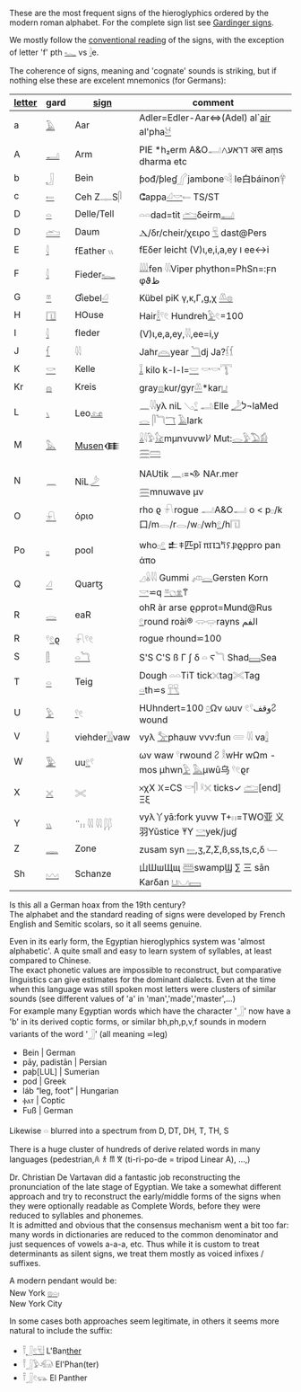These are the most frequent signs of the hieroglyphics ordered by the modern roman alphabet. For the complete sign list see [Gardinger signs](Gardinger-signs).  

We mostly follow the [conventional reading](https://en.wikipedia.org/wiki/Transliteration_of_Ancient_Egyptian#Table_of_transliteration_schemes) of the signs, with the exception of letter 'f' pth [𓆑](𓆑) vs [𓇋](𓇋)e.  

The coherence of signs, meaning and 'cognate' sounds is striking, but if nothing else these are excelent mnemonics (for Germans):  

|  [letter](abc.txt)  |gard|  [sign](Gardinger-signs) | comment |  
|-----|--|--|-------|  
a|[𓄿](𓄿)|Aar|Adler=Edler-Aar⇔(Adel) al`[air](Air) al'pha[𓃾](𓃾)  
A|[𓂝](𓂝)|Arm|PIE *h₂erm  A&O𓂣דראע𐤂 अस aṃs dharma  etc  
b|[𓃀](𓃀)|Bein| ƥođ/ƥleɠ𓂾jambone𓄹𓄻 le白báinon𓋁  
c|[𓍿](𓍿)|Ceh Z𓊃S𓋴| ⵛappa[𓏘](𓏘)[𓎡](𓎡)𓍿 TS/ST  
D|[𓏏](𓏏)|Delle/Tell|𓏏𓏏dad=tit [𓂧](𓂧)δeirm[𓂝](𓂝)  
D|[𓂧](𓂧)|Daum| Ⲇ/δr/cheir/χειρo [𓄛](𓄛) dast@Pers  
E|[𓇋](𓇋)|fEather 𓏭|fEδer leicht (V)ι,e,i,a,ey ו ee↔i  
F|[𓇋](𓇋)|Fieder[𓆑](𓆑)|𓇏fen 𓇌Viper phython=PhSn=:ϝn φϑظ  
G|[𓎼](𓎼)|Ɠiebel[𓏘](𓏘)|Kübel piK γ,κ,Γ,g,χ [𓌨](𓌨)[𓊖](𓊖)  
H|[𓉔](𓉔)|HOuse| Hair[𓎛](𓎛)𓍢𓏲 Hundreh[𓅱](𓅱)𓏲=100  
I|[𓇋](𓇋)|fIeder| (V)ι,e,a,ey,𓇌,ee=i,y  
J|[𓆳](𓆳)|𓇋𓇋|Jahr[𓇺](𓇺)year [𓆓](𓆓)dj Ja?𓆶𓆴  
K|[𓎡](𓎡)|Kelle| [𓆼](𓆼) kilo k-l-l=[𓎟](𓎟) 𓎡𓎡𓇰  
Kr|[𓐍](𓐍)|Kreis|gray[𓊖](𓊖)kur/gyr[𓌨](𓌨)*kar[𓂓](𓂓)  
L|[𓏯](𓏯)|Leo[𓃭](𓃭)| 𓈖𓇋𓇋yλ niL 𓂅[𓍢](𓍢) 𓂢Elle  [𓌳](𓌳)ל¬laMed [𓂋](𓂋) 𓋴𓆓[𓄓](𓄓) [𓄿](𓄿)lark  
M|[𓅓](𓅓)|[Musen](Musen)𒈪| [𓏇](𓏇)𓇋𓅱[𓃠](𓃠)mµnνuvw𐀖  Mut:[𓂋](𓂋)[𓅱](𓅱)[𓅐](𓅐)[𓀁](𓀁)  [𓈗](𓈗)[𓏠](𓏠)  
N|[𓈖](𓈖)|NiL[𓌳](𓌳)|NAUtik 𓈖𓏤=𒈾 NAr.mer [𓈗](𓈗)mnuwave μν  
O|[𓍯](𓍯)|όριο|rho ϱ 𓍯rogue 𓂣A&O𓂝 o < p𓊪/k口/m𓂋/r𓂋/w𓊪/wh[𓏲](𓏲)/h𓉔  
Po|[𓊪](𓊪)|pool| who𓊪[𓏲](𓏲)  𒉺𐠞匹pǐ πⲠב𐀡𐠡Ⳁϱρрro pan ἀπο  
Q|[𓏘](𓏘)|Quarꜩ| 𓈎𓏇𓇋𓇋 Gummi 𓌽[𓂋](𓂋)Gersten Korn [𓎡](𓎡)⋍q [𓎼](𓎼)[𓐎](𓐎)[𓁷](𓁷)𐀣  
R|[𓂋](𓂋)|eaR|ohR àr arse ϱρрrot=Mund@Rus  [𓏲](𓏲)round roài® 𓂌𓂍rayns  الفم  
R|𓍢[𓏲](𓏲)ϱ| 𓍯𓍢𓏲 |rogue rhound⋍100  
S|[𓋴](𓋴)|[𓏏](𓏏)[𓆓](𓆓)|S'S C'S ß Γ ʃ δ 𓏏 Ⲋ𓆓 Shad[𓈙](𓈙)Sea  
T|[𓏏](𓏏)|Teig|Dough 𓏏𓏏TiT tick𓏴tag𓏵Tag [𓏏](𓏏)th⋍s [𓄜](𓄜)[𓄛](𓄛)  
U|[𓅱](𓅱)|[𓍢](𓍢)𓏲|HUhndert=100 [𓏌](𓏌)Ων ωuν 𓏲𓍢وقف𐀸 wound  
V|[𓇋](𓇋)|viehder[𓇋𓇋](𓇋𓇋)vaw|vyλ [𓅡](𓅡)phauw ννν:fun  𓄲  𓇋𓇋 va[𓇋](𓇋)  
W|[𓅳](𓅳)|uu[𓏲](𓏲)𓍢|ων waw 𓍢rwound 𐀸 𓎛wHr wΩm -mos µhwn[𓅱](𓅱) [𓅓](𓅓)µwū乌 𓍢𓏲ϱr  
X|[𓏴](𓏴)|𓏵|𐄂χX 𐠷=CS 𓎡𓋴 𓍲𓏴 ticks✓ [𓂧](𓂧)[end] Ξξ  
Y|[𓏭](𓏭)|¨𓏮 𓇌 𓇋𓇋 𓆄𓆄|vyλ丫yā:fork yuvw T+𓏮=TWO亚 义羽Yǔstice 𐀂Y [𓎡](𓎡)yek/juɠ  
Z|[𓊃](𓊃)|Zone| zusam syn [𓍿](𓍿),ʒ,Z,Σ,ß,ss,ts,c,δ 𓄑  
Sh|[𓈉](𓈉)|Schanze|山ШшЩщ [𓆷](𓆷)swampϢ ∑ 三 sān Karδan [𓂓](𓂓)[𓈋](𓈋)[𓈙](𓈙)  

Is this all a German hoax from the 19th century?  
The alphabet and the standard reading of signs were developed by French English and Semitic scolars, so it all seems genuine.  

Even in its early form, the Egyptian hieroglyphics system was 'almost alphabetic'. A quite small and easy to learn system of syllables, at least compared to Chinese.  
The exact phonetic values are impossible to reconstruct, but comparative linguistics can give estimates for the dominant dialects. Even at the time when this language was still spoken most letters were clusters of similar sounds (see different values of 'a' in 'man','made','master',…)  
For example many Egyptian words which have the character '𓃀' now have a 'b' in its derived coptic forms, or similar bh,ph,p,v,f sounds in modern variants of the word '𓃀' (all meaning ⋍leg)  

* Bein | German  
* pāy, padistān | Persian  
* paþ[LUL] | Sumerian  
* pod | Greek  
* láb “leg, foot” | Hungarian  
* ⲫⲁⲧ | Coptic  
* Fuß | German  

Likewise 𓏏 blurred into a spectrum from D, DT, DH, T, TH, S  

There is a huge cluster of hundreds of derive related words in many languages (pedestrian,𐀴 𐀪 𐀷 𐀆  (ti-ri-po-de = tripod Linear A), …,)  

Dr. Christian De Vartavan did a fantastic job reconstructing the pronunciation of the late stage of Egyptian. We take a somewhat different approach and try to reconstruct the early/middle forms of the signs when they were optionally readable as Complete Words, before they were reduced to syllables and phonemes.  
It is admitted and obvious that the consensus mechanism went a bit too far: many words in dictionaries are reduced to the common denominator and just sequences of vowels a-a-a, etc. Thus while it is custom to treat determinants as silent signs, we treat them mostly as voiced infixes / suffixes.  

A modern pendant would be:  
New York [𓊖](𓊖)[𓏏](𓏏)𓏤  
New York City  

In some cases both approaches seem legitimate, in others it seems more natural to include the suffix:  

* 𓍋[𓃀](𓃀)[𓏲](𓏲)[𓄛](𓄛)[𓏪](𓏪) L'Ban[ther](𓄛)  
* 𓍋𓃀𓅱𓃰 El'Phan(ter)  
* 𓍋𓃀𓏲𓃮 El Panther  